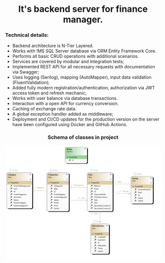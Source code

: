 <h1 align="center">It's backend server for finance manager.</h1>

### Technical details:
- Backend architecture is N-Tier Layered.
- Works with !MS SQL Server database via ORM Entity Framework Core.
- Performs all basic CRUD operations with additional scenarios.
- Services are covered by modular and integration tests;
- Implemented REST API for all necessary requests with documentation via Swagger;
- Uses logging (Serilog), mapping (AutoMapper), input data validation (FluentValidation);
- Added fully modern registration/authentication, authorization via JWT access token and refresh mechanic;
- Works with user balance via database transactions.
- Interaction with a open API for currency conversion.
- Caching of exchange rate data.
- A global exception handler added as middleware;
- Deployment and CI/CD updates for the production version on the server have been configured using Docker and GitHub Actions.

<div align="center">
  <h3>Schema of classes in project</h3>
  <img src="https://github.com/EBTYX2809/Finance_Manager/blob/master/Schema%20of%20classes.jpg">
</div>
